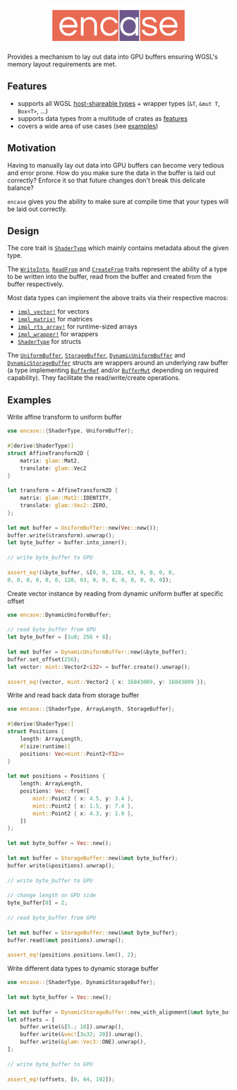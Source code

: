 <p align="center"><img src="./logo.svg" width="320px" alt/></p>

Provides a mechanism to lay out data into GPU buffers ensuring WGSL's memory layout requirements are met.

## Features

- supports all WGSL [host-shareable types] + wrapper types (`&T`, `&mut T`, `Box<T>`, ...)
- supports data types from a multitude of crates as [features]
- covers a wide area of use cases (see [examples](#examples))

## Motivation

Having to manually lay out data into GPU buffers can become very tedious and error prone. How do you make sure the data in the buffer is laid out correctly? Enforce it so that future changes don't break this delicate balance?

`encase` gives you the ability to make sure at compile time that your types will be laid out correctly.

## Design

The core trait is [`ShaderType`] which mainly contains metadata about the given type.

The [`WriteInto`], [`ReadFrom`] and [`CreateFrom`] traits represent the ability of a type to be written into the buffer, read from the buffer and created from the buffer respectively.

Most data types can implement the above traits via their respective macros:

  - [`impl_vector!`] for vectors
  - [`impl_matrix!`] for matrices
  - [`impl_rts_array!`] for runtime-sized arrays
  - [`impl_wrapper!`] for wrappers
  - [`ShaderType`][derive@ShaderType] for structs

The [`UniformBuffer`], [`StorageBuffer`], [`DynamicUniformBuffer`] and [`DynamicStorageBuffer`] structs are wrappers around an underlying raw buffer (a type implementing [`BufferRef`] and/or [`BufferMut`] depending on required capability). They facilitate the read/write/create operations.

## Examples

Write affine transform to uniform buffer

```rust
use encase::{ShaderType, UniformBuffer};

#[derive(ShaderType)]
struct AffineTransform2D {
    matrix: glam::Mat2,
    translate: glam::Vec2
}

let transform = AffineTransform2D {
    matrix: glam::Mat2::IDENTITY,
    translate: glam::Vec2::ZERO,
};

let mut buffer = UniformBuffer::new(Vec::new());
buffer.write(&transform).unwrap();
let byte_buffer = buffer.into_inner();

// write byte_buffer to GPU

assert_eq!(&byte_buffer, &[0, 0, 128, 63, 0, 0, 0, 0,
0, 0, 0, 0, 0, 0, 128, 63, 0, 0, 0, 0, 0, 0, 0, 0]);
```

Create vector instance by reading from dynamic uniform buffer at specific offset

```rust
use encase::DynamicUniformBuffer;

// read byte_buffer from GPU
let byte_buffer = [1u8; 256 + 8];

let mut buffer = DynamicUniformBuffer::new(&byte_buffer);
buffer.set_offset(256);
let vector: mint::Vector2<i32> = buffer.create().unwrap();

assert_eq!(vector, mint::Vector2 { x: 16843009, y: 16843009 });
```

Write and read back data from storage buffer

```rust
use encase::{ShaderType, ArrayLength, StorageBuffer};

#[derive(ShaderType)]
struct Positions {
    length: ArrayLength,
    #[size(runtime)]
    positions: Vec<mint::Point2<f32>>
}

let mut positions = Positions {
    length: ArrayLength,
    positions: Vec::from([
        mint::Point2 { x: 4.5, y: 3.4 },
        mint::Point2 { x: 1.5, y: 7.4 },
        mint::Point2 { x: 4.3, y: 1.9 },
    ])
};

let mut byte_buffer = Vec::new();

let mut buffer = StorageBuffer::new(&mut byte_buffer);
buffer.write(&positions).unwrap();

// write byte_buffer to GPU

// change length on GPU side
byte_buffer[0] = 2;

// read byte_buffer from GPU

let mut buffer = StorageBuffer::new(&mut byte_buffer);
buffer.read(&mut positions).unwrap();

assert_eq!(positions.positions.len(), 2);

```

Write different data types to dynamic storage buffer

```rust
use encase::{ShaderType, DynamicStorageBuffer};

let mut byte_buffer = Vec::new();

let mut buffer = DynamicStorageBuffer::new_with_alignment(&mut byte_buffer, 64);
let offsets = [
    buffer.write(&[5.; 10]).unwrap(),
    buffer.write(&vec![3u32; 20]).unwrap(),
    buffer.write(&glam::Vec3::ONE).unwrap(),
];

// write byte_buffer to GPU

assert_eq!(offsets, [0, 64, 192]);

```

[host-shareable types]: https://gpuweb.github.io/gpuweb/wgsl/#host-shareable-types
[features]: https://docs.rs/crate/encase/latest/features
[`ShaderType`]: https://docs.rs/encase/latest/encase/trait.ShaderType.html

[`WriteInto`]: https://docs.rs/encase/latest/encase/internal/trait.WriteInto.html
[`ReadFrom`]: https://docs.rs/encase/latest/encase/internal/trait.ReadFrom.html
[`CreateFrom`]: https://docs.rs/encase/latest/encase/internal/trait.CreateFrom.html

[`impl_vector!`]: https://docs.rs/encase/latest/encase/macro.impl_vector.html
[`impl_matrix!`]: https://docs.rs/encase/latest/encase/macro.impl_matrix.html
[`impl_rts_array!`]: https://docs.rs/encase/latest/encase/macro.impl_rts_array.html
[`impl_wrapper!`]: https://docs.rs/encase/latest/encase/macro.impl_wrapper.html
[derive@ShaderType]: https://docs.rs/encase/latest/encase/derive.ShaderType.html

[`UniformBuffer`]: https://docs.rs/encase/latest/encase/struct.UniformBuffer.html
[`StorageBuffer`]: https://docs.rs/encase/latest/encase/struct.StorageBuffer.html
[`DynamicUniformBuffer`]: https://docs.rs/encase/latest/encase/struct.DynamicUniformBuffer.html
[`DynamicStorageBuffer`]: https://docs.rs/encase/latest/encase/struct.DynamicStorageBuffer.html

[`BufferRef`]: https://docs.rs/encase/latest/encase/internal/trait.BufferRef.html
[`BufferMut`]: https://docs.rs/encase/latest/encase/internal/trait.BufferMut.html